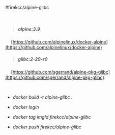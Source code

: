 #firekcc/alpine-glibc

&nbsp;

> ##### alpine:3.9

&emsp; [https://github.com/alpinelinux/docker-alpine](https://github.com/alpinelinux/docker-alpine) 


> ##### glibc:2-29-r0

&emsp; [https://github.com/sgerrand/alpine-pkg-glibc](https://github.com/sgerrand/alpine-pkg-glibc) 

&nbsp;

- *docker build -t alpine-glibc .*

- *docker login*

- *docker tag imgId firekcc/alpine-glibc*

- *docker push firekcc/alpine-glibc*
